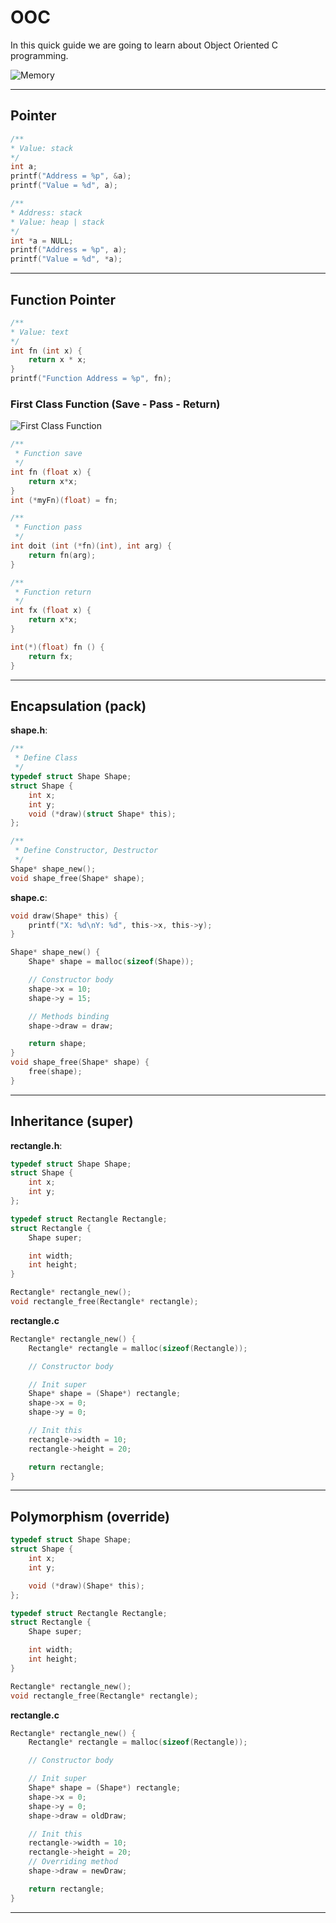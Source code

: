 # OOC

In this quick guide we are going to learn about Object Oriented C programming.

![Memory](https://he-s3.s3.amazonaws.com/media/uploads/383f472.png)

---

## Pointer

```c
/**
* Value: stack
*/
int a;
printf("Address = %p", &a);
printf("Value = %d", a);

/**
* Address: stack
* Value: heap | stack
*/
int *a = NULL;
printf("Address = %p", a);
printf("Value = %d", *a);
```

---

## Function Pointer

```c
/**
* Value: text
*/
int fn (int x) {
    return x * x;
}
printf("Function Address = %p", fn);
```

### First Class Function (Save - Pass - Return)

![First Class Function](https://www.ocf.berkeley.edu/~shidi/cs61a/w/images/thumb/2/2f/Higherorderfunctions.JPG/500px-Higherorderfunctions.JPG)

```c
/**
 * Function save
 */
int fn (float x) {
    return x*x;
}
int (*myFn)(float) = fn;

/**
 * Function pass
 */
int doit (int (*fn)(int), int arg) {
    return fn(arg);
}

/**
 * Function return
 */
int fx (float x) {
    return x*x;
}

int(*)(float) fn () {
    return fx;
}
```

---

## Encapsulation (pack)

**shape.h**:

```c
/**
 * Define Class
 */
typedef struct Shape Shape;
struct Shape {
    int x;
    int y;
    void (*draw)(struct Shape* this);
};

/**
 * Define Constructor, Destructor
 */
Shape* shape_new();
void shape_free(Shape* shape);
```

**shape.c**:

```c
void draw(Shape* this) {
    printf("X: %d\nY: %d", this->x, this->y);
}

Shape* shape_new() {
    Shape* shape = malloc(sizeof(Shape));

    // Constructor body
    shape->x = 10;
    shape->y = 15;

    // Methods binding
    shape->draw = draw;

    return shape;
}
void shape_free(Shape* shape) {
    free(shape);
}
```

---

## Inheritance (super)

**rectangle.h**:

```c
typedef struct Shape Shape;
struct Shape {
    int x;
    int y;
};

typedef struct Rectangle Rectangle;
struct Rectangle {
    Shape super;

    int width;
    int height;
}

Rectangle* rectangle_new();
void rectangle_free(Rectangle* rectangle);
```

**rectangle.c**

```c
Rectangle* rectangle_new() {
    Rectangle* rectangle = malloc(sizeof(Rectangle));

    // Constructor body

    // Init super
    Shape* shape = (Shape*) rectangle;
    shape->x = 0;
    shape->y = 0;

    // Init this
    rectangle->width = 10;
    rectangle->height = 20;

    return rectangle;
}
```

---

## Polymorphism (override)

```c
typedef struct Shape Shape;
struct Shape {
    int x;
    int y;

    void (*draw)(Shape* this);
};

typedef struct Rectangle Rectangle;
struct Rectangle {
    Shape super;

    int width;
    int height;
}

Rectangle* rectangle_new();
void rectangle_free(Rectangle* rectangle);
```

**rectangle.c**

```c
Rectangle* rectangle_new() {
    Rectangle* rectangle = malloc(sizeof(Rectangle));

    // Constructor body

    // Init super
    Shape* shape = (Shape*) rectangle;
    shape->x = 0;
    shape->y = 0;
    shape->draw = oldDraw;

    // Init this
    rectangle->width = 10;
    rectangle->height = 20;
    // Overriding method
    shape->draw = newDraw;

    return rectangle;
}
```

---
